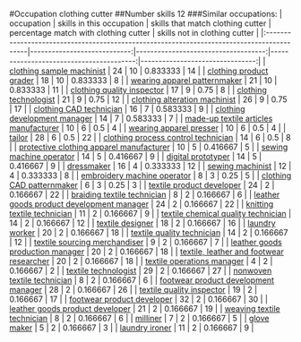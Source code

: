 #Occupation clothing cutter
##Number skills 12
###Similar occupations:
| occupation                                                                                |   skills in this occupation |   skills that match clothing cutter |   percentage match with clothing cutter |   skills not in clothing cutter |
|:------------------------------------------------------------------------------------------|----------------------------:|------------------------------------:|----------------------------------------:|--------------------------------:|
| [clothing sample machinist](clothing_sample_machinist.md)                                 |                          24 |                                  10 |                                0.833333 |                              14 |
| [clothing product grader](clothing_product_grader.md)                                     |                          18 |                                  10 |                                0.833333 |                               8 |
| [wearing apparel patternmaker](wearing_apparel_patternmaker.md)                           |                          21 |                                  10 |                                0.833333 |                              11 |
| [clothing quality inspector](clothing_quality_inspector.md)                               |                          17 |                                   9 |                                0.75     |                               8 |
| [clothing technologist](clothing_technologist.md)                                         |                          21 |                                   9 |                                0.75     |                              12 |
| [clothing alteration machinist](clothing_alteration_machinist.md)                         |                          26 |                                   9 |                                0.75     |                              17 |
| [clothing CAD technician](clothing_CAD_technician.md)                                     |                          16 |                                   7 |                                0.583333 |                               9 |
| [clothing development manager](clothing_development_manager.md)                           |                          14 |                                   7 |                                0.583333 |                               7 |
| [made-up textile articles manufacturer](made-up_textile_articles_manufacturer.md)         |                          10 |                                   6 |                                0.5      |                               4 |
| [wearing apparel presser](wearing_apparel_presser.md)                                     |                          10 |                                   6 |                                0.5      |                               4 |
| [tailor](tailor.md)                                                                       |                          28 |                                   6 |                                0.5      |                              22 |
| [clothing process control technician](clothing_process_control_technician.md)             |                          14 |                                   6 |                                0.5      |                               8 |
| [protective clothing apparel manufacturer](protective_clothing_apparel_manufacturer.md)   |                          10 |                                   5 |                                0.416667 |                               5 |
| [sewing machine operator](sewing_machine_operator.md)                                     |                          14 |                                   5 |                                0.416667 |                               9 |
| [digital prototyper](digital_prototyper.md)                                               |                          14 |                                   5 |                                0.416667 |                               9 |
| [dressmaker](dressmaker.md)                                                               |                          16 |                                   4 |                                0.333333 |                              12 |
| [sewing machinist](sewing_machinist.md)                                                   |                          12 |                                   4 |                                0.333333 |                               8 |
| [embroidery machine operator](embroidery_machine_operator.md)                             |                           8 |                                   3 |                                0.25     |                               5 |
| [clothing CAD patternmaker](clothing_CAD_patternmaker.md)                                 |                           6 |                                   3 |                                0.25     |                               3 |
| [textile product developer](textile_product_developer.md)                                 |                          24 |                                   2 |                                0.166667 |                              22 |
| [braiding textile technician](braiding_textile_technician.md)                             |                           8 |                                   2 |                                0.166667 |                               6 |
| [leather goods product development manager](leather_goods_product_development_manager.md) |                          24 |                                   2 |                                0.166667 |                              22 |
| [knitting textile technician](knitting_textile_technician.md)                             |                          11 |                                   2 |                                0.166667 |                               9 |
| [textile chemical quality technician](textile_chemical_quality_technician.md)             |                          14 |                                   2 |                                0.166667 |                              12 |
| [textile designer](textile_designer.md)                                                   |                          18 |                                   2 |                                0.166667 |                              16 |
| [laundry worker](laundry_worker.md)                                                       |                          20 |                                   2 |                                0.166667 |                              18 |
| [textile quality technician](textile_quality_technician.md)                               |                          14 |                                   2 |                                0.166667 |                              12 |
| [textile sourcing merchandiser](textile_sourcing_merchandiser.md)                         |                           9 |                                   2 |                                0.166667 |                               7 |
| [leather goods production manager](leather_goods_production_manager.md)                   |                          20 |                                   2 |                                0.166667 |                              18 |
| [textile, leather and footwear researcher](textile,_leather_and_footwear_researcher.md)   |                          20 |                                   2 |                                0.166667 |                              18 |
| [textile operations manager](textile_operations_manager.md)                               |                           4 |                                   2 |                                0.166667 |                               2 |
| [textile technologist](textile_technologist.md)                                           |                          29 |                                   2 |                                0.166667 |                              27 |
| [nonwoven  textile technician](nonwoven__textile_technician.md)                           |                           8 |                                   2 |                                0.166667 |                               6 |
| [footwear product development manager](footwear_product_development_manager.md)           |                          28 |                                   2 |                                0.166667 |                              26 |
| [textile quality inspector](textile_quality_inspector.md)                                 |                          19 |                                   2 |                                0.166667 |                              17 |
| [footwear product developer](footwear_product_developer.md)                               |                          32 |                                   2 |                                0.166667 |                              30 |
| [leather goods product developer](leather_goods_product_developer.md)                     |                          21 |                                   2 |                                0.166667 |                              19 |
| [weaving textile technician](weaving_textile_technician.md)                               |                           8 |                                   2 |                                0.166667 |                               6 |
| [milliner](milliner.md)                                                                   |                           7 |                                   2 |                                0.166667 |                               5 |
| [glove maker](glove_maker.md)                                                             |                           5 |                                   2 |                                0.166667 |                               3 |
| [laundry ironer](laundry_ironer.md)                                                       |                          11 |                                   2 |                                0.166667 |                               9 |
